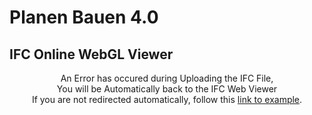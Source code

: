 
  <head>
    <meta charset="utf-8">
    <meta name="viewport" content="width=device-width, initial-scale=1, shrink-to-fit=no">
    <meta http-equiv="refresh" content="5; url=https://ifc-webviewer-dt-v01.herokuapp.com/index1.jsp">
    <link rel="stylesheet" href="https://stackpath.bootstrapcdn.com/bootstrap/4.1.0/css/bootstrap.min.css" integrity="sha384-9gVQ4dYFwwWSjIDZnLEWnxCjeSWFphJiwGPXr1jddIhOegiu1FwO5qRGvFXOdJZ4" crossorigin="anonymous">


  </head>
  <body>
    <div class="container">
      <h1 class="text-center">Planen Bauen 4.0</h1>
              <h2 class= "text-center">IFC Online WebGL Viewer</h2>
      <div id="messageBox" class="jumbotron">
        <p style="text-align:center;">
        An Error has occured during Uploading the IFC File, <br>
        You will be Automatically  back to the IFC Web Viewer <br>
        If you are not redirected automatically, follow this <a href='http://example.com'>link to example</a>.

  </body>
</html>
